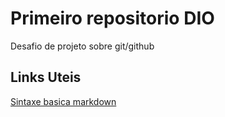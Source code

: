 # Primeiro repositorio DIO
Desafio de projeto sobre git/github

## Links Uteis
[Sintaxe basica markdown](https://www.markdownguide.org/basic-syntax/)
